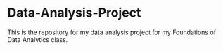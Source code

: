 # Data-Analysis-Project
This is the repository for my data analysis project for my Foundations of Data Analytics class.
